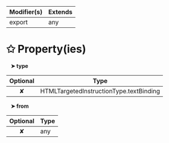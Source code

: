 | Modifier(s)                            | Extends                                    |
|----------------------------------------|--------------------------------------------|
| export | any |

# &#10025; Property(ies)

&nbsp;&nbsp; **&#10148; type**

| Optional                           | Type                         |
|:----------------------------------:|------------------------------|
| ✘ | HTMLTargetedInstructionType.textBinding |

&nbsp;&nbsp; **&#10148; from**

| Optional                           | Type                         |
|:----------------------------------:|------------------------------|
| ✘ | any |